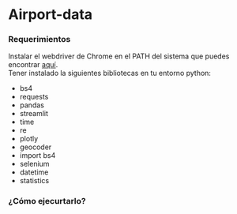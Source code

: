 # Airport-data

### Requerimientos 
Instalar el webdriver de Chrome en el PATH del sistema que puedes encontrar [aquí](https://chromedriver.chromium.org/).  
Tener instalado la siguientes bibliotecas en tu entorno python:
- bs4 
- requests
- pandas
- streamlit
- time
- re
- plotly
- geocoder
- import bs4
- selenium
- datetime
- statistics

### ¿Cómo ejecurtarlo?
